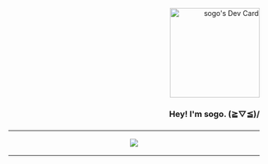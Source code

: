 <body>
  <p align="right">
    <a href="https://app.daily.dev/sogo"><img src="https://api.daily.dev/devcards/51769bce454c4201b0cdbe8ed87dee99.png?r=byz" width="180" alt="sogo's Dev Card"/></a>
    <h3 align="right">Hey! I'm sogo. (≧▽≦)/<h3/>
  </p>
<hr>
  <p align="center">
    <img src="https://count.getloli.com/get/@xsogox?theme=asoul" />
  </p>
<hr>
<body/>
